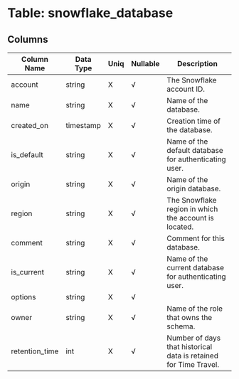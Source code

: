 # Table: snowflake_database

## Columns 

|  Column Name   |  Data Type  | Uniq | Nullable | Description | 
|  ----  | ----  | ----  | ----  | ---- | 
| account | string | X | √ | The Snowflake account ID. | 
| name | string | X | √ | Name of the database. | 
| created_on | timestamp | X | √ | Creation time of the database. | 
| is_default | string | X | √ | Name of the default database for authenticating user. | 
| origin | string | X | √ | Name of the origin database. | 
| region | string | X | √ | The Snowflake region in which the account is located. | 
| comment | string | X | √ | Comment for this database. | 
| is_current | string | X | √ | Name of the current database for authenticating user. | 
| options | string | X | √ |  | 
| owner | string | X | √ | Name of the role that owns the schema. | 
| retention_time | int | X | √ | Number of days that historical data is retained for Time Travel. | 


